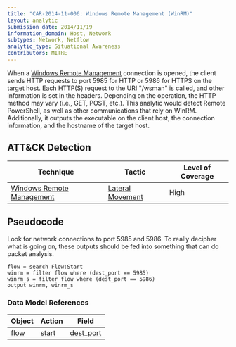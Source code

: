 ```yaml
---
title: "CAR-2014-11-006: Windows Remote Management (WinRM)"
layout: analytic
submission_date: 2014/11/19
information_domain: Host, Network
subtypes: Network, Netflow
analytic_type: Situational Awareness
contributors: MITRE
---
```


When a [Windows Remote Management](https://attack.mitre.org/techniques/T1028/) connection is opened, the client sends HTTP requests to port 5985 for HTTP or 5986 for HTTPS on the target host. Each HTTP(S) request to the URI "/wsman" is called, and other information is set in the headers. Depending on the operation, the HTTP method may vary (i.e., GET, POST, etc.). This analytic would detect Remote PowerShell, as well as other communications that rely on WinRM. Additionally, it outputs the executable on the client host, the connection information, and the hostname of the target host. 

## ATT&CK Detection

|Technique |Tactic |Level of Coverage |
|---|---|---|
|[Windows Remote Management](https://attack.mitre.org/techniques/T1028/)|[Lateral Movement](https://attack.mitre.org/tactics/TA0008)|High|

## Pseudocode
Look for network connections to port 5985 and 5986. To really decipher what is going on, these outputs should be fed into something that can do packet analysis. 
```
flow = search Flow:Start
winrm = filter flow where (dest_port == 5985)
winrm_s = filter flow where (dest_port == 5986)
output winrm, winrm_s
```

### Data Model References

|Object|Action|Field|
|---|---|---|
| [flow](../data_model/flow) | [start](../data_model/flow#start) | [dest_port](../data_model/flow#dest_port) |